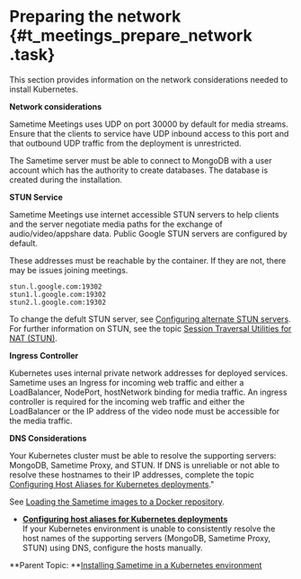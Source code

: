 # Preparing the network {#t_meetings_prepare_network .task}

This section provides information on the network considerations needed to install Kubernetes.

**Network considerations**

Sametime Meetings uses UDP on port 30000 by default for media streams. Ensure that the clients to service have UDP inbound access to this port and that outbound UDP traffic from the deployment is unrestricted.

The Sametime server must be able to connect to MongoDB with a user account which has the authority to create databases. The database is created during the installation.

**STUN Service**

Sametime Meetings use internet accessible STUN servers to help clients and the server negotiate media paths for the exchange of audio/video/appshare data. Public Google STUN servers are configured by default.

These addresses must be reachable by the container. If they are not, there may be issues joining meetings.

``` {#codeblock_wjt_lbf_pzb}
stun.l.google.com:19302
stun1.l.google.com:19302
stun2.l.google.com:19302
```

To change the defult STUN server, see [Configuring alternate STUN servers](configuring_stun.md). For further information on STUN, see the topic [Session Traversal Utilities for NAT \(STUN\)](session_traversal_utilities.md).

**Ingress Controller**

Kubernetes uses internal private network addresses for deployed services. Sametime uses an Ingress for incoming web traffic and either a LoadBalancer, NodePort, hostNetwork binding for media traffic. An ingress controller is required for the incoming web traffic and either the LoadBalancer or the IP address of the video node must be accessible for the media traffic.

**DNS Considerations**

Your Kubernetes cluster must be able to resolve the supporting servers: MongoDB, Sametime Proxy, and STUN. If DNS is unreliable or not able to resolve these hostnames to their IP addresses, complete the topic [Configuring Host Aliases for Kubernetes deployments](t_meetings_kubernetes.md)."

See [Loading the Sametime images to a Docker repository](load_stimages_local.md).

-   **[Configuring host aliases for Kubernetes deployments](t_meetings_kubernetes.md)**  
If your Kubernetes environment is unable to consistently resolve the host names of the supporting servers \(MongoDB, Sametime Proxy, STUN\) using DNS, configure the hosts manually.

**Parent Topic:  **[Installing Sametime in a Kubernetes environment](installation_sametime_kubernetes.md)

